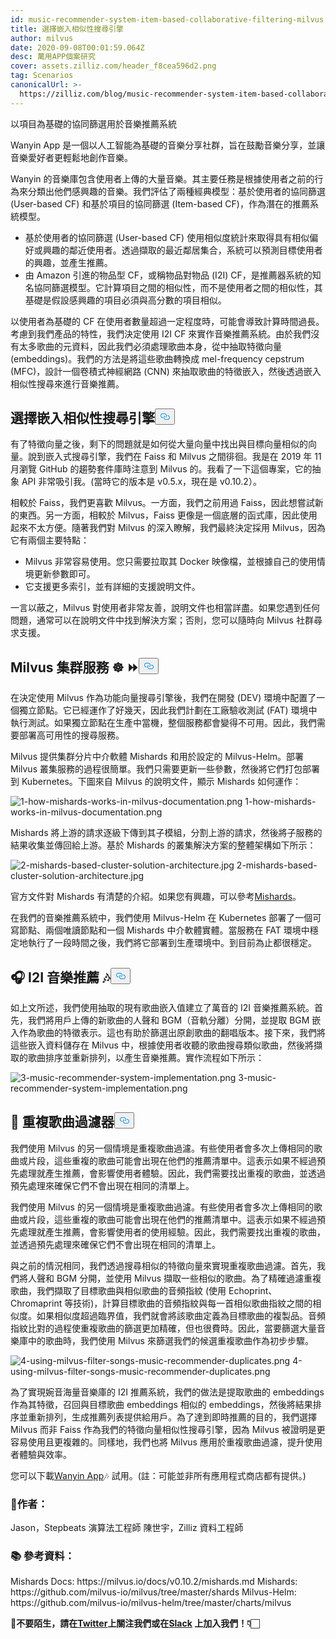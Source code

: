 ```yaml
---
id: music-recommender-system-item-based-collaborative-filtering-milvus.md
title: 選擇嵌入相似性搜尋引擎
author: milvus
date: 2020-09-08T00:01:59.064Z
desc: 萬用APP個案研究
cover: assets.zilliz.com/header_f8cea596d2.png
tag: Scenarios
canonicalUrl: >-
  https://zilliz.com/blog/music-recommender-system-item-based-collaborative-filtering-milvus
---
```

<custom-h1>以項目為基礎的協同篩選用於音樂推薦系統</custom-h1><p>Wanyin App 是一個以人工智能為基礎的音樂分享社群，旨在鼓勵音樂分享，並讓音樂愛好者更輕鬆地創作音樂。</p>
<p>Wanyin 的音樂庫包含使用者上傳的大量音樂。其主要任務是根據使用者之前的行為來分類出他們感興趣的音樂。我們評估了兩種經典模型：基於使用者的協同篩選 (User-based CF) 和基於項目的協同篩選 (Item-based CF)，作為潛在的推薦系統模型。</p>
<ul>
<li>基於使用者的協同篩選 (User-based CF) 使用相似度統計來取得具有相似偏好或興趣的鄰近使用者。透過擷取的最近鄰居集合，系統可以預測目標使用者的興趣，並產生推薦。</li>
<li>由 Amazon 引進的物品型 CF，或稱物品對物品 (I2I) CF，是推薦器系統的知名協同篩選模型。它計算項目之間的相似性，而不是使用者之間的相似性，其基礎是假設感興趣的項目必須與高分數的項目相似。</li>
</ul>
<p>以使用者為基礎的 CF 在使用者數量超過一定程度時，可能會導致計算時間過長。考慮到我們產品的特性，我們決定使用 I2I CF 來實作音樂推薦系統。由於我們沒有太多歌曲的元資料，因此我們必須處理歌曲本身，從中抽取特徵向量 (embeddings)。我們的方法是將這些歌曲轉換成 mel-frequency cepstrum (MFC)，設計一個卷積式神經網路 (CNN) 來抽取歌曲的特徵嵌入，然後透過嵌入相似性搜尋來進行音樂推薦。</p>
<h2 id="🔎-Select-an-embedding-similarity-search-engine" class="common-anchor-header">選擇嵌入相似性搜尋引擎<button data-href="#🔎-Select-an-embedding-similarity-search-engine" class="anchor-icon" translate="no">
      <svg translate="no"
        aria-hidden="true"
        focusable="false"
        height="20"
        version="1.1"
        viewBox="0 0 16 16"
        width="16"
      >
        <path
          fill="#0092E4"
          fill-rule="evenodd"
          d="M4 9h1v1H4c-1.5 0-3-1.69-3-3.5S2.55 3 4 3h4c1.45 0 3 1.69 3 3.5 0 1.41-.91 2.72-2 3.25V8.59c.58-.45 1-1.27 1-2.09C10 5.22 8.98 4 8 4H4c-.98 0-2 1.22-2 2.5S3 9 4 9zm9-3h-1v1h1c1 0 2 1.22 2 2.5S13.98 12 13 12H9c-.98 0-2-1.22-2-2.5 0-.83.42-1.64 1-2.09V6.25c-1.09.53-2 1.84-2 3.25C6 11.31 7.55 13 9 13h4c1.45 0 3-1.69 3-3.5S14.5 6 13 6z"
        ></path>
      </svg>
    </button></h2><p>有了特徵向量之後，剩下的問題就是如何從大量向量中找出與目標向量相似的向量。說到嵌入式搜尋引擎，我們在 Faiss 和 Milvus 之間徘徊。我是在 2019 年 11 月瀏覽 GitHub 的趨勢套件庫時注意到 Milvus 的。我看了一下這個專案，它的抽象 API 非常吸引我。(當時它的版本是 v0.5.x，現在是 v0.10.2）。</p>
<p>相較於 Faiss，我們更喜歡 Milvus。一方面，我們之前用過 Faiss，因此想嘗試新的東西。另一方面，相較於 Milvus，Faiss 更像是一個底層的函式庫，因此使用起來不太方便。隨著我們對 Milvus 的深入瞭解，我們最終決定採用 Milvus，因為它有兩個主要特點：</p>
<ul>
<li>Milvus 非常容易使用。您只需要拉取其 Docker 映像檔，並根據自己的使用情境更新參數即可。</li>
<li>它支援更多索引，並有詳細的支援說明文件。</li>
</ul>
<p>一言以蔽之，Milvus 對使用者非常友善，說明文件也相當詳盡。如果您遇到任何問題，通常可以在說明文件中找到解決方案；否則，您可以隨時向 Milvus 社群尋求支援。</p>
<h2 id="Milvus-cluster-service-☸️-⏩" class="common-anchor-header">Milvus 集群服務 ☸️ ⏩<button data-href="#Milvus-cluster-service-☸️-⏩" class="anchor-icon" translate="no">
      <svg translate="no"
        aria-hidden="true"
        focusable="false"
        height="20"
        version="1.1"
        viewBox="0 0 16 16"
        width="16"
      >
        <path
          fill="#0092E4"
          fill-rule="evenodd"
          d="M4 9h1v1H4c-1.5 0-3-1.69-3-3.5S2.55 3 4 3h4c1.45 0 3 1.69 3 3.5 0 1.41-.91 2.72-2 3.25V8.59c.58-.45 1-1.27 1-2.09C10 5.22 8.98 4 8 4H4c-.98 0-2 1.22-2 2.5S3 9 4 9zm9-3h-1v1h1c1 0 2 1.22 2 2.5S13.98 12 13 12H9c-.98 0-2-1.22-2-2.5 0-.83.42-1.64 1-2.09V6.25c-1.09.53-2 1.84-2 3.25C6 11.31 7.55 13 9 13h4c1.45 0 3-1.69 3-3.5S14.5 6 13 6z"
        ></path>
      </svg>
    </button></h2><p>在決定使用 Milvus 作為功能向量搜尋引擎後，我們在開發 (DEV) 環境中配置了一個獨立節點。它已經運作了好幾天，因此我們計劃在工廠驗收測試 (FAT) 環境中執行測試。如果獨立節點在生產中當機，整個服務都會變得不可用。因此，我們需要部署高可用性的搜尋服務。</p>
<p>Milvus 提供集群分片中介軟體 Mishards 和用於設定的 Milvus-Helm。部署 Milvus 叢集服務的過程很簡單。我們只需要更新一些參數，然後將它們打包部署到 Kubernetes。下圖來自 Milvus 的說明文件，顯示 Mishards 如何運作：</p>
<p>
  
   <span class="img-wrapper"> <img translate="no" src="https://assets.zilliz.com/1_how_mishards_works_in_milvus_documentation_43a73076bf.png" alt="1-how-mishards-works-in-milvus-documentation.png" class="doc-image" id="1-how-mishards-works-in-milvus-documentation.png" />
   </span> <span class="img-wrapper"> <span>1-how-mishards-works-in-milvus-documentation.png</span> </span></p>
<p>Mishards 將上游的請求逐級下傳到其子模組，分割上游的請求，然後將子服務的結果收集並傳回給上游。基於 Mishards 的叢集解決方案的整體架構如下所示：</p>
<p>
  
   <span class="img-wrapper"> <img translate="no" src="https://assets.zilliz.com/2_mishards_based_cluster_solution_architecture_3ad89cf269.jpg" alt="2-mishards-based-cluster-solution-architecture.jpg" class="doc-image" id="2-mishards-based-cluster-solution-architecture.jpg" />
   </span> <span class="img-wrapper"> <span>2-mishards-based-cluster-solution-architecture.jpg</span> </span></p>
<p>官方文件對 Mishards 有清楚的介紹。如果您有興趣，可以參考<a href="https://milvus.io/cn/docs/v0.10.2/mishards.md">Mishards</a>。</p>
<p>在我們的音樂推薦系統中，我們使用 Milvus-Helm 在 Kubernetes 部署了一個可寫節點、兩個唯讀節點和一個 Mishards 中介軟體實體。當服務在 FAT 環境中穩定地執行了一段時間之後，我們將它部署到生產環境中。到目前為止都很穩定。</p>
<h2 id="🎧-I2I-music-recommendation-🎶" class="common-anchor-header">🎧 I2I 音樂推薦 🎶<button data-href="#🎧-I2I-music-recommendation-🎶" class="anchor-icon" translate="no">
      <svg translate="no"
        aria-hidden="true"
        focusable="false"
        height="20"
        version="1.1"
        viewBox="0 0 16 16"
        width="16"
      >
        <path
          fill="#0092E4"
          fill-rule="evenodd"
          d="M4 9h1v1H4c-1.5 0-3-1.69-3-3.5S2.55 3 4 3h4c1.45 0 3 1.69 3 3.5 0 1.41-.91 2.72-2 3.25V8.59c.58-.45 1-1.27 1-2.09C10 5.22 8.98 4 8 4H4c-.98 0-2 1.22-2 2.5S3 9 4 9zm9-3h-1v1h1c1 0 2 1.22 2 2.5S13.98 12 13 12H9c-.98 0-2-1.22-2-2.5 0-.83.42-1.64 1-2.09V6.25c-1.09.53-2 1.84-2 3.25C6 11.31 7.55 13 9 13h4c1.45 0 3-1.69 3-3.5S14.5 6 13 6z"
        ></path>
      </svg>
    </button></h2><p>如上文所述，我們使用抽取的現有歌曲嵌入值建立了萬音的 I2I 音樂推薦系統。首先，我們將用戶上傳的新歌曲的人聲和 BGM（音軌分離）分開，並提取 BGM 嵌入作為歌曲的特徵表示。這也有助於篩選出原創歌曲的翻唱版本。接下來，我們將這些嵌入資料儲存在 Milvus 中，根據使用者收聽的歌曲搜尋類似歌曲，然後將擷取的歌曲排序並重新排列，以產生音樂推薦。實作流程如下所示：</p>
<p>
  
   <span class="img-wrapper"> <img translate="no" src="https://assets.zilliz.com/3_music_recommender_system_implementation_c52a333eb8.png" alt="3-music-recommender-system-implementation.png" class="doc-image" id="3-music-recommender-system-implementation.png" />
   </span> <span class="img-wrapper"> <span>3-music-recommender-system-implementation.png</span> </span></p>
<h2 id="🚫-Duplicate-song-filter" class="common-anchor-header">🚫 重複歌曲過濾器<button data-href="#🚫-Duplicate-song-filter" class="anchor-icon" translate="no">
      <svg translate="no"
        aria-hidden="true"
        focusable="false"
        height="20"
        version="1.1"
        viewBox="0 0 16 16"
        width="16"
      >
        <path
          fill="#0092E4"
          fill-rule="evenodd"
          d="M4 9h1v1H4c-1.5 0-3-1.69-3-3.5S2.55 3 4 3h4c1.45 0 3 1.69 3 3.5 0 1.41-.91 2.72-2 3.25V8.59c.58-.45 1-1.27 1-2.09C10 5.22 8.98 4 8 4H4c-.98 0-2 1.22-2 2.5S3 9 4 9zm9-3h-1v1h1c1 0 2 1.22 2 2.5S13.98 12 13 12H9c-.98 0-2-1.22-2-2.5 0-.83.42-1.64 1-2.09V6.25c-1.09.53-2 1.84-2 3.25C6 11.31 7.55 13 9 13h4c1.45 0 3-1.69 3-3.5S14.5 6 13 6z"
        ></path>
      </svg>
    </button></h2><p>我們使用 Milvus 的另一個情境是重複歌曲過濾。有些使用者會多次上傳相同的歌曲或片段，這些重複的歌曲可能會出現在他們的推薦清單中。這表示如果不經過預先處理就產生推薦，會影響使用者體驗。因此，我們需要找出重複的歌曲，並透過預先處理來確保它們不會出現在相同的清單上。</p>
<p>我們使用 Milvus 的另一個情境是重複歌曲過濾。有些使用者會多次上傳相同的歌曲或片段，這些重複的歌曲可能會出現在他們的推薦清單中。這表示如果不經過預先處理就產生推薦，會影響使用者的使用經驗。因此，我們需要找出重複的歌曲，並透過預先處理來確保它們不會出現在相同的清單上。</p>
<p>與之前的情況相同，我們透過搜尋相似的特徵向量來實現重複歌曲過濾。首先，我們將人聲和 BGM 分開，並使用 Milvus 擷取一些相似的歌曲。為了精確過濾重複歌曲，我們擷取了目標歌曲與相似歌曲的音頻指紋 (使用 Echoprint、Chromaprint 等技術)，計算目標歌曲的音頻指紋與每一首相似歌曲指紋之間的相似度。如果相似度超過臨界值，我們就會將該歌曲定義為目標歌曲的複製品。音頻指紋比對的過程使重複歌曲的篩選更加精確，但也很費時。因此，當要篩選大量音樂庫中的歌曲時，我們使用 Milvus 來篩選我們的候選重複歌曲作為初步步驟。</p>
<p>
  
   <span class="img-wrapper"> <img translate="no" src="https://assets.zilliz.com/4_using_milvus_filter_songs_music_recommender_duplicates_0ff68d3e67.png" alt="4-using-milvus-filter-songs-music-recommender-duplicates.png" class="doc-image" id="4-using-milvus-filter-songs-music-recommender-duplicates.png" />
   </span> <span class="img-wrapper"> <span>4-using-milvus-filter-songs-music-recommender-duplicates.png</span> </span></p>
<p>為了實現婉音海量音樂庫的 I2I 推薦系統，我們的做法是提取歌曲的 embeddings 作為其特徵，召回與目標歌曲 embeddings 相似的 embeddings，然後將結果排序並重新排列，生成推薦列表提供給用戶。為了達到即時推薦的目的，我們選擇 Milvus 而非 Faiss 作為我們的特徵向量相似性搜尋引擎，因為 Milvus 被證明是更容易使用且更複雜的。同樣地，我們也將 Milvus 應用於重複歌曲過濾，提升使用者體驗與效率。</p>
<p>您可以下載<a href="https://enjoymusic.ai/wanyin">Wanyin App</a>🎶 試用。(註：可能並非所有應用程式商店都有提供。)</p>
<h3 id="📝-Authors" class="common-anchor-header">📝作者：</h3><p>Jason，Stepbeats 演算法工程師 陳世宇，Zilliz 資料工程師</p>
<h3 id="📚-References" class="common-anchor-header">📚 參考資料：</h3><p>Mishards Docs: https://milvus.io/docs/v0.10.2/mishards.md Mishards: https://github.com/milvus-io/milvus/tree/master/shards Milvus-Helm: https://github.com/milvus-io/milvus-helm/tree/master/charts/milvus</p>
<p><strong>🤗不要陌生，請在<a href="https://twitter.com/milvusio/">Twitter</a>上關注我們或在<a href="https://milvusio.slack.com/join/shared_invite/zt-e0u4qu3k-bI2GDNys3ZqX1YCJ9OM~GQ#/">Slack</a> 上加入我們！👇🏻</strong></p>
